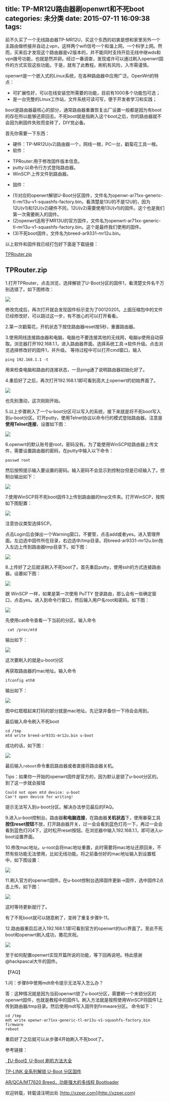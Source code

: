 title: TP-MR12U路由器刷openwrt和不死boot
categories: 未分类
date: 2015-07-11 16:09:38
tags:
---
前不久买了一个无线路由器TP-MR12U，买这个东西的初衷是想和家里另外一个主路由做桥接并自动上vpn，这样两个wifi信号一个和谐上网，一个科学上网。然而，买来后才发现这个路由器是v2版本的，并不能同时支持开启无线中继wds和vpn拨号功能，也就是然并卵。经过一番调查，发现或许可以通过刷入openwrt固件的方式实现这些功能。于是，就有了此教程。刷机有风险，入市需谨慎。

<!--more-->

openwrt是一个嵌入式的Linux系统，在各种路由器中应用广泛。OpenWrt的特点：

- 可扩展性好，可以在线安装您所需要的功能，目前有1000多个功能包可选；
- 是一台完整的Linux工作站，文件系统可读可写，便于开发者学习和实践；

boot是路由器最核心的部分，通常路由器重置恢复出厂设置一般都是因为有boot的存在所以能够还原回去。不死boot就是指刷入这个boot之后，你的路由器就不会因为刷固件失败而变砖了，DIY党必备。

首先你需要一下东西：

* 硬件：TP-MR12U(v2)路由器一个，网线一根，PC一台，戳菊花工具一根。
* 软件：
+ TPRouter:用于修改固件版本信息。
+ putty:以命令行方式登陆路由器。
+ WinSCP:上传文件到路由器。

* 固件：
+ (1)对应的openwrt解锁U-Boot分区固件，文件名为openwr-ar71xx-generic-tl-mr13u-v1-squashfs-factory.bin。看清楚是13U的不是12U的，因为12U(v1)和12U(v2)硬件不同，12U(v2)需要使用13U(v1)的固件。这个也是我们第一次需要刷入的固件。
+ (2)openwrt适用于MR13U的官方固件，文件名为openwrt-ar71xx-generic-tl-mr13u-v1-squashfs-factory.bin。这个是最终我们使用的固件。
+ (3)不死boot固件，文件名为breed-ar9331-mr12u.bin。

以上软件和固件我已经打包好下面是下载链接：

[TPRouter.zip](http://xzper.com/.hexo_source/source/resource/2015/07/TPRouter.zip)

TPRouter.zip
----------

1.打开TPRouter，点击浏览，选择解锁了U-Boot分区的固件1，看清楚文件名千万别选错了。如下图修改：

![](http://xzper.qiniudn.com/2015/07/01.png)

修改完成后，再次打开就会发现固件标示变为了00120201。上面压缩包中的文件已经修改好，可以跳过这一步，有不放心的可以打开看看。

2.第一次戳菊花，开机状态下按住路由器reset按5秒，重置路由器。

3.使用网线连接路由器和电脑，电脑也不要连接其他的无线网，电脑ip使用自动获取。浏览器打开192.168.1.1，进入路由器界面。选择系统工具→软件升级。点击浏览选择修改好的固件1，并升级。
等待过程中可以打开cmd窗口，输入

	ping 192.168.1.1 -t

用来检查电脑和路由的连接状态，一旦ping通了说明路由器初始化好了。

4.重启好了之后，再次打开192.168.1.1即可看到高大上openwrt的初始界面了。

![](http://xzper.qiniudn.com/2015/07/02.png)

也先别激动，这次刚刚开始。

5.以上步骤刷入了一个u-boot分区可以写入的系统，接下来就是将不死boot写入到u-boot分区。打开putty，使用Telnet协议以命令行的模式登陆路由器。注意是**使用Telnet连接**，设置如下图：

![](http://xzper.qiniudn.com/2015/07/03.png)

6.openwrt的默认账号是root，密码没有。为了能使用WinSCP给路由器上传文件，需要设置路由器的密码，在putty中输入以下命令：

	passwd root

然后按照提示输入要设置的密码。输入密码不会显示到控制台但是已经输入了。控制台输出如下：

![](http://xzper.qiniudn.com/2015/07/04.png)

7.使用WinSCP将不死boot固件3上传到路由器的tmp文件夹。打开WinSCP，按照如下图配置：

![](http://xzper.qiniudn.com/2015/07/05.png)

注意协议类型选择SCP。

点击Login后会弹出一个Warning窗口，不要管，点击add或者yes。进入管理界面。左边选中固件所在目录，右边选中/tmp目录。将breed-ar9331-mr12u.bin拖入左边上传到路由器tmp目录下。如下图：

![](http://xzper.qiniudn.com/2015/07/06.png)

8.上传好了之后就该刷入不死boot了。首先重启putty，使用ssh的方式连接路由器。设置如下图：

![](http://xzper.qiniudn.com/2015/07/07.png)

跟 WinSCP 一样，如果是第一次使用 PuTTY 登录路由，那么会有一些确定窗口，点击yes。进入到命令行窗口，然后输入用户名root和密码。如下图：

![](http://xzper.qiniudn.com/2015/07/08.png)

先使用cat命令查看一下当前的分区。输入命令

	 cat /proc/mtd

输出如下：

![](http://xzper.qiniudn.com/2015/07/09.png)

这次要刷入的就是u-boot分区

再获取路由器的mac地址。输入命令

	ifconfig eth0

输出如下：

![](http://xzper.qiniudn.com/2015/07/10.png)

图中红框框起来打码的部分就是mac地址。先记录并备份一下待会会用到。

最后输入命令刷入不死boot

	cd /tmp
	mtd write breed-ar9331-mr12u.bin u-boot

成功的话，如下图：

![](http://xzper.qiniudn.com/2015/07/11.png)

最后输入`reboot`命令重启路由器或者直接将路由器关机。

Tips：如果你一开始的openwrt固件是官方的，因为默认是锁了u-boot分区的。到了这一步就会报错

	Could not open mtd device: u-boot
	Can't open device for writing!

提示无法写入到u-boot分区。解决办法参见最后的FAQ。

9.进入u-boot控制台。路由器**和电脑连接**，在路由器**关机状态**下，使用暴菊工具**按住reset按钮**不放，打开路由器开关，过一会会看到蓝色灯亮一下，再过一会会看到蓝色灯闪4下，这时松开reset按钮。在浏览器中输入192.168.1.1，即可进入u-boot设置界面。

10.修改mac地址。u-root会将mac地址重置，此时需要将mac地址还原回来，不然有些功能无法使用，比如无线功能。将之前备份好的mac地址输入到设置框中，如下图设置：

![](http://xzper.qiniudn.com/2015/07/12.png)

11.刷入官方的openwrt固件。在u-boot控制台选择固件更新→固件，选中固件2点击上传。如下图：

![](http://xzper.qiniudn.com/2015/07/13.png)

这时等待更新就行了。

有了不死boot就可以随意刷了，变砖了重复步骤9-11。

12.路由器重启后进入192.168.1.1即可看到官方的openwrt的luci界面了。至此不死boot和openwrt刷入成功，撒花庆祝。

![](http://xzper.qiniudn.com/2015/07/14.png)


至于如何配置openwrt实现开篇所说的功能，等下回再说吧。特此感谢@hackpascal大牛的固件。

【FAQ】

1.问：步骤8中使用mdt命令提示无法写入怎么办？

答：这种情况就是因为当前openwrt锁了u-boot分区，需要刷一个未锁分区的openwrt固件，也就是教程中的固件1。刷入方法就是按照使用WinSCP将固件1上传到路由器/tmp目录。然后使用mdt写入固件到firmware分区。
命令如下：

	cd /tmp
	mdt write openwr-ar71xx-generic-tl-mr13u-v1-squashfs-factory.bin firmware
	reboot

重启好了之后就可以从步骤4开始刷入不死boot了。


参考链接：

[【U-Boot】U-Boot 刷机方法大全](http://www.right.com.cn/forum/forum.php?mod=viewthread&tid=154561&page=1)

[TP-LINK 全系列解锁 U-Boot 分区固件](http://www.right.com.cn/forum/thread-142763-1-1.html)

[AR/QCA/MT7620 Breed，功能强大的多线程 Bootloader](http://www.right.com.cn/forum/thread-161906-1-1.html)

欢迎转载，转载请注明出处 [http://xzper.com](http://xzper.com)